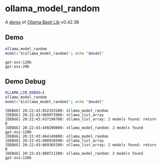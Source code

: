 # ollama_model_random

A [demo](../README.md#demos) of [Ollama Bash Lib](https://github.com/attogram/ollama-bash-lib) v0.42.38

## Demo

```bash
ollama_model_random
model="$(ollama_model_random)"; echo "$model"
```
```
gpt-oss:120b
gpt-oss:20b
```

## Demo Debug

```bash
OLLAMA_LIB_DEBUG=1
ollama_model_random
model="$(ollama_model_random)"; echo "$model"
```
```
[DEBUG] 20:22:43:052353100: ollama_model_random
[DEBUG] 20:22:43:069973900: ollama_list_array
[DEBUG] 20:22:43:437190700: ollama_list_array: 2 models found: return 0
[DEBUG] 20:22:43:449200800: ollama_model_random: 2 models found
gpt-oss:120b
[DEBUG] 20:22:43:464140800: ollama_model_random
[DEBUG] 20:22:43:480920500: ollama_list_array
[DEBUG] 20:22:43:869365200: ollama_list_array: 2 models found: return 0
[DEBUG] 20:22:43:880711200: ollama_model_random: 2 models found
gpt-oss:120b
```

